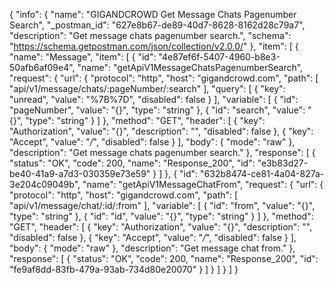 {
  "info": {
    "name": "GIGANDCROWD Get Message Chats Pagenumber Search",
    "_postman_id": "627e8b67-de89-40d7-8628-8162d28c79a7",
    "description": "Get message chats pagenumber search.",
    "schema": "https://schema.getpostman.com/json/collection/v2.0.0/"
  },
  "item": [
    {
      "name": "Message",
      "item": [
        {
          "id": "4e87ef6f-5407-4960-b8e3-50afb6af09e4",
          "name": "getApiV1MessageChatsPagenumberSearch",
          "request": {
            "url": {
              "protocol": "http",
              "host": "gigandcrowd.com",
              "path": [
                "api/v1/message/chats/:pageNumber/:search"
              ],
              "query": [
                {
                  "key": "unread",
                  "value": "%7B%7D",
                  "disabled": false
                }
              ],
              "variable": [
                {
                  "id": "pageNumber",
                  "value": "{}",
                  "type": "string"
                },
                {
                  "id": "search",
                  "value": "{}",
                  "type": "string"
                }
              ]
            },
            "method": "GET",
            "header": [
              {
                "key": "Authorization",
                "value": "{}",
                "description": "",
                "disabled": false
              },
              {
                "key": "Accept",
                "value": "*/*",
                "disabled": false
              }
            ],
            "body": {
              "mode": "raw"
            },
            "description": "Get message chats pagenumber search."
          },
          "response": [
            {
              "status": "OK",
              "code": 200,
              "name": "Response_200",
              "id": "e3b83d27-be40-41a9-a7d3-030359e73e59"
            }
          ]
        },
        {
          "id": "632b8474-ce81-4a04-827a-3e204c09049b",
          "name": "getApiV1MessageChatFrom",
          "request": {
            "url": {
              "protocol": "http",
              "host": "gigandcrowd.com",
              "path": [
                "api/v1/message/chat/:id/:from"
              ],
              "variable": [
                {
                  "id": "from",
                  "value": "{}",
                  "type": "string"
                },
                {
                  "id": "id",
                  "value": "{}",
                  "type": "string"
                }
              ]
            },
            "method": "GET",
            "header": [
              {
                "key": "Authorization",
                "value": "{}",
                "description": "",
                "disabled": false
              },
              {
                "key": "Accept",
                "value": "*/*",
                "disabled": false
              }
            ],
            "body": {
              "mode": "raw"
            },
            "description": "Get message chat from."
          },
          "response": [
            {
              "status": "OK",
              "code": 200,
              "name": "Response_200",
              "id": "fe9af8dd-83fb-479a-93ab-734d80e20070"
            }
          ]
        }
      ]
    }
  ]
}
